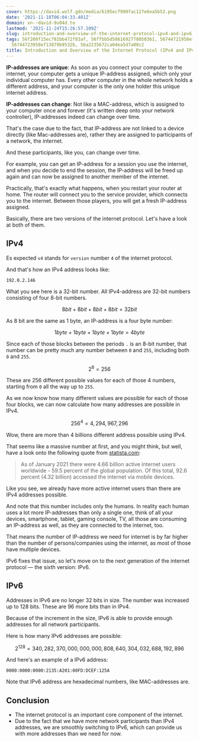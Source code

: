 ```yaml
---
cover: https://david.wolf.gdn/media/6195ecf990fac127e6ea5b52.png
date: '2021-11-18T06:04:33.401Z'
domain: xn--david-9u04d.to
lastmod: '2021-11-24T15:26:57.109Z'
slug: introduction-and-overview-of-the-internet-protocol-ipv4-and-ipv6
tags: 56f260f15ec781bb472f83af, 56ffbb5d5861692778050361, 56744721958ef13879b94923,
  56744723958ef13879b9532b, 56a2235672ca04ea5d7a00c2
title: Introduction and Overview of the Internet Protocol (IPv4 and IPv6)
---
```


**IP-addresses are unique**: As soon as you connect your computer to the internet, your computer gets a unique IP-address assigned, which only your individual computer has. Every other computer in the whole network holds a different address, and your computer is the only one holder this unique internet address.


**IP-addresses can change**: Not like a MAC-address, which is assigned to your computer once and forever (it's written deep onto your network controller), IP-addresses indeed can change over time.


That's the case due to the fact, that IP-address are not linked to a device directly (like Mac-addresses are), rather they are assigned to participants of a network, the internet.


And these participants, like you, can change over time.


For example, you can get an IP-address for a session you use the internet, and when you decide to end the session, the IP-address will be freed up again and can now be assigned to another member of the internet.


Practically, that's exactly what happens, when you restart your router at home. The router will connect you to the service provider, which connects you to the internet. Between those players, you will get a fresh IP-address assigned.


Basically, there are two versions of the internet protocol. Let's have a look at both of them.


IPv4
----


Es expected `v4` stands for `version` number `4` of the internet protocol.


And that's how an IPv4 address looks like:



```
192.0.2.146

```
What you see here is a 32-bit number. All IPv4-address are 32-bit numbers consisting of four 8-bit numbers.


$$
8bit + 8bit + 8bit + 8bit = 32bit
$$


As 8 bit are the same as 1 byte, an IP-address is a four byte number:


$$
1byte + 1byte + 1byte + 1byte = 4byte
$$


Since each of those blocks between the periods `.` is an 8-bit number, that number can be pretty much any number between `0` and `255`, including both `0` and `255`. 


$$
2^{8}=256
$$


These are 256 different possible values for each of those 4 numbers, starting from `0` all the way up to `255`.


As we now know how many different values are possible for each of those four blocks, we can now calculate how many addresses are possible in IPv4.


$$
256^{4}=4,294,967,296
$$


Wow, there are more than 4 billions different address possible using IPv4.


That seems like a massive number at first, and you might think, but well, have a look onto the following quote from [statista.com](https://www.statista.com/statistics/617136/digital-population-worldwide/):



> 
> As of January 2021 there were 4.66 billion active internet users worldwide - 59.5 percent of the global population. Of this total, 92.6 percent (4.32 billion) accessed the internet via mobile devices.
> 
> 
> 


Like you see, we already have more active internet users than there are IPv4 addresses possible. 


And note that this number includes only the humans. In reality each human uses a lot more IP-addresses than only a single one, think of all your devices, smartphone, tablet, gaming console, TV, all those are consuming an IP-address as well, as they are connected to the internet, too. 


That means the number of IP-address we need for internet is by far higher than the number of persons/companies using the internet, as most of those have multiple devices.


IPv6 fixes that issue, so let's move on to the next generation of the internet protocol — the sixth version: IPv6.


IPv6
----


Addresses in IPv6 are no longer 32 bits in size. The number was increased up to 128 bits. These are 96 more bits than in IPv4.


Because of the increment in the size, IPv6 is able to provide enough addresses for all network participants.


Here is how many IPv6 addresses are possible:


$$
2^{128} = 340,282,370,000,000,000,808,640,304,032,688,192,896
$$


And here's an example of a IPv6 address:



```
0000:0000:0000:2135:A201:00FD:DCEF:125A

```
Note that IPv6 address are hexadecimal numbers, like MAC-addresses are.


Conclusion
----------


* The internet protocol is an important core component of the internet.
* Due to the fact that we have more network participants than IPv4 addresses, we are smoothly switching to IPv6, which can provide us with more addresses than we need for now.



